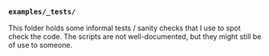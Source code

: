### `examples/_tests/`

This folder holds some informal tests / sanity checks that I use to spot check the code. The scripts are not well-documented, but they might still be of use to someone.

